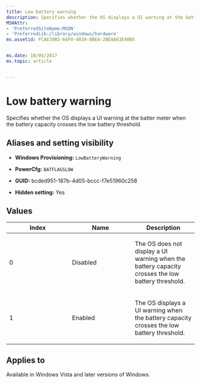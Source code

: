 ```yaml
---
title: Low battery warning
description: Specifies whether the OS displays a UI warning at the batter meter when the battery capacity crosses the low battery threshold.
MSHAttr:
- 'PreferredSiteName:MSDN'
- 'PreferredLib:/library/windows/hardware'
ms.assetid: FCAE39B3-66F0-4834-8BEA-2BEAA63E40B5


ms.date: 10/05/2017
ms.topic: article


---
```


# Low battery warning


Specifies whether the OS displays a UI warning at the batter meter when the battery capacity crosses the low battery threshold.

## <span id="Aliases_and_setting_visibility"></span><span id="aliases_and_setting_visibility"></span><span id="ALIASES_AND_SETTING_VISIBILITY"></span>Aliases and setting visibility


-   **Windows Provisioning:** `LowBatteryWarning     `

-   **PowerCfg:** `BATFLAGSLOW     `

-   **GUID:** bcded951-187b-4d05-bccc-f7e51960c258

-   **Hidden setting:** Yes

## <span id="Values"></span><span id="values"></span><span id="VALUES"></span>Values


<table>
<colgroup>
<col width="33%" />
<col width="33%" />
<col width="33%" />
</colgroup>
<thead>
<tr class="header">
<th>Index</th>
<th>Name</th>
<th>Description</th>
</tr>
</thead>
<tbody>
<tr class="odd">
<td><p>0</p></td>
<td><p>Disabled</p></td>
<td><p>The OS does not display a UI warning when the battery capacity crosses the low battery threshold.</p></td>
</tr>
<tr class="even">
<td><p>1</p></td>
<td><p>Enabled</p></td>
<td><p>The OS displays a UI warning when the battery capacity crosses the low battery threshold.</p></td>
</tr>
</tbody>
</table>

## <span id="Applies_to"></span><span id="applies_to"></span><span id="APPLIES_TO"></span>Applies to


Available in Windows Vista and later versions of Windows.
